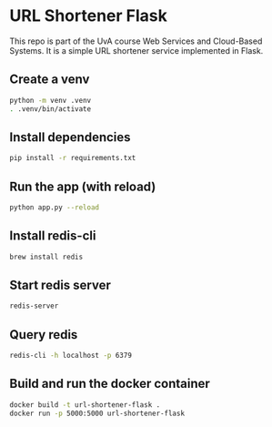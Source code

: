 # URL Shortener Flask

This repo is part of the UvA course Web Services and Cloud-Based Systems. It is a simple URL shortener service implemented in Flask.

## Create a venv
```bash
python -m venv .venv
. .venv/bin/activate
```

## Install dependencies
```bash
pip install -r requirements.txt
```

## Run the app (with reload)
```bash
python app.py --reload
```

## Install redis-cli
```bash
brew install redis
```

## Start redis server
```bash
redis-server
```

## Query redis
```bash
redis-cli -h localhost -p 6379
```

## Build and run the docker container
```bash
docker build -t url-shortener-flask .
docker run -p 5000:5000 url-shortener-flask
```